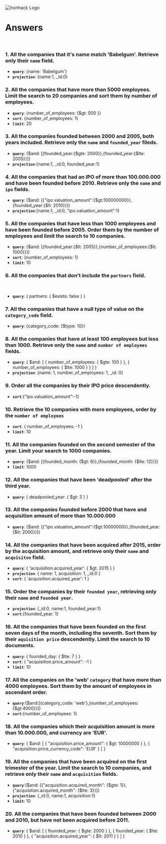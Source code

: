![Ironhack Logo](https://i.imgur.com/1QgrNNw.png)
​
# Answers
​
### 1. All the companies that it's name match 'Babelgum'. Retrieve only their `name` field.

- **`query`**: {name: 'Babelgum'}
- **`projection`**: {name:1, _id:0}
​
### 2. All the companies that have more than 5000 employees. Limit the search to 20 companies and sort them by **number of employees**.

- **`query`**: {number_of_employees: {$gt: 500 }}
- **`sort`**: {number_of_employees: 1}
- **`limit`**: 20​

### 3. All the companies founded between 2000 and 2005, both years included. Retrieve only the `name` and `founded_year` fileds.

- **`query`**: {$and: [{founded_year:{$gte: 2000}},{founded_year:{$lte: 2005}}]}
- **`projection`**:{name:1, _id:0, founded_year:1}
​
### 4. All the companies that had an IPO of more than 100.000.000 and have been founded before 2010. Retrieve only the `name` and `ipo` fields.

- **`query`**:  {$and: [{"ipo.valuation_amount":{$gt:100000000}},{founded_year:{$lt: 2010}}]}
- **`projection`**:{name:1, _id:0, "ipo.valuation_amount":1}​

### 5. All the companies that have less than 1000 employees and have been founded before 2005. Order them by the number of employees and limit the search to 10 companies.

- **`query`**: {$and: [{founded_year:{$lt: 2005}},{number_of_employees:{$lt: 1000}}]}
- **`sort`**: {number_of_employees: 1}
- **`limit`**: 10
​
### 6. All the companies that don't include the `partners` field.
​
- **`query`**: { partners: { $exists: false } }
​
### 7. All the companies that have a null type of value on the `category_code` field.

- **`query`**: {category_code: {$type: 10}}
​
### 8. All the companies that have at least 100 employees but less than 1000. Retrieve only the `name` and `number of employees` fields.

- **`query`**: { $and: [ { number_of_employees: { $gte: 100 } }, { number_of_employees: { $lte: 1000 } } ] }
- **`projection`**: {name: 1, number_of_employees: 1, _id: 0}
​
### 9. Order all the companies by their IPO price descendently.

- **`sort`**:{"ipo.valuation_amount":-1}
​
### 10. Retrieve the 10 companies with more employees, order by the `number of employees`

 - **`sort`**: { number_of_employees: -1 }
 - **`limit`**: 10
​
### 11. All the companies founded on the second semester of the year. Limit your search to 1000 companies.

- **`query`**: {$and: [{founded_month: {$gt: 6}},{founded_month: {$lte: 12}}]}
- **`limit`**: 1000
​
### 12. All the companies that have been 'deadpooled' after the third year.

- **`query`**: { deadpooled_year: { $gt: 3 } }
​
### 13. All the companies founded before 2000 that have and acquisition amount of more than 10.000.000

- **`query`**:  {$and: [{"ipo.valuation_amount":{$gt:10000000}},{founded_year:{$lt: 2000}}]}
​
### 14. All the companies that have been acquired after 2015, order by the acquisition amount, and retrieve only their `name` and `acquisiton` field.

- **`query`**: { 'acquisition.acquired_year': { $gt: 2015 } }
- **`projection`**: { name: 1, acquisition: 1, _id:0 }
- **`sort`**: { 'acquisition.acquired_year': 1 }
​
### 15. Order the companies by their `founded year`, retrieving only their `name` and `founded year`.

- **`projection`**: {_id:0, name:1, founded_year:1}
- **`sort`**:{founded_year: 1}
​
### 16. All the companies that have been founded on the first seven days of the month, including the seventh. Sort them by their `aquisition price` descendently. Limit the search to 10 documents.

- **`query`**: { founded_day: { $lte: 7 } }​
- **`sort`**: { "acquisition.price_amount": -1 }
- **`limit`**: 10

### 17. All the companies on the 'web' `category` that have more than 4000 employees. Sort them by the amount of employees in ascendant order.

- **`query`**:{$and:[{category_code: 'web'},{number_of_employees: {$gt:4000}}]}
- **`sort`**:{number_of_employees: 1}
​
### 18. All the companies which their acquisition amount is more than 10.000.000, and currency are 'EUR'.

- **`query`**: { $and: [ { "acquisition.price_amount": { $gt: 10000000 } }, { "acquisition.price_currency_code": 'EUR' } ] }
​
### 19. All the companies that have been acquired on the first trimester of the year. Limit the search to 10 companies, and retrieve only their `name` and `acquisition` fields.

- **`query`**:{$and: [{"acquisition.acquired_month": {$gte: 1}},{"acquisition.acquired_month": {$lte: 3}}]}
- **`projection`**: {_id:0, name:1, acquisition:1}
- **`limit`**: 10
​
### 20. All the companies that have been founded between 2000 and 2010, but have not been acquired before 2011.

- **`query`**: { $and: [ { founded_year: { $gte: 2000 } }, { founded_year: { $lte: 2010 } }, { "acquisition.acquired_year": { $lt: 2011 } } ] }